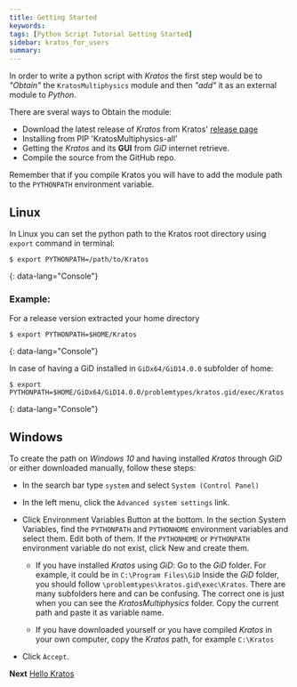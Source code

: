 ```yaml
---
title: Getting Started
keywords: 
tags: [Python Script Tutorial Getting Started]
sidebar: kratos_for_users
summary:
---
```


In order to write a python script with *Kratos* the first step would be to *"Obtain"* the `KratosMultiphysics` module and then *"add"* it as an external module to *Python*. 

There are sveral ways to Obtain the module:

- Download the latest release of *Kratos* from Kratos' [release page](https://github.com/KratosMultiphysics/Kratos/releases)
- Installing from PIP 'KratosMultiphysics-all'
- Getting the *Kratos* and its **GUI** from *GiD* internet retrieve.
- Compile the source from the GitHub repo.

Remember that if you compile Kratos you will have to add the module path to the `PYTHONPATH` environment variable. 

## Linux
In Linux you can set the python path to the Kratos root directory using `export` command in terminal:

```console
$ export PYTHONPATH=/path/to/Kratos
```
{: data-lang="Console"}

### Example:
For a release version extracted your home directory

```console
$ export PYTHONPATH=$HOME/Kratos
```
{: data-lang="Console"}

In case of having a GiD installed in `GiDx64/GiD14.0.0` subfolder of home: 
```console
$ export PYTHONPATH=$HOME/GiDx64/GiD14.0.0/problemtypes/kratos.gid/exec/Kratos
```
{: data-lang="Console"}

## Windows

To create the path on *Windows 10* and having installed *Kratos* through *GiD* or either downloaded manually, follow these steps:

- In the search bar type `system` and select `System (Control Panel)`
- In the left menu, click the `Advanced system settings` link.
- Click Environment Variables Button at the bottom. In the section System Variables, find the `PYTHONPATH` and `PYTHONHOME` environment variables and select them. Edit both of them. If the `PYTHONHOME` or `PYTHONPATH` environment variable do not exist, click New and create them.

   - If you have installed *Kratos* using *GiD*:
Go to the *GiD* folder. For example, it could be in `C:\Program Files\GiD`
Inside the *GiD* folder, you should follow `\problemtypes\kratos.gid\exec\Kratos`. There are many subfolders here and can be confusing. The correct one is just when you can see the *KratosMultiphysics* folder.
Copy the current path and paste it as variable name.

   - If you have downloaded yourself or you have compiled *Kratos* in your own computer, copy the *Kratos* path, for example `C:\Kratos`

- Click `Accept`.

**Next** [Hello Kratos](Hello_World)